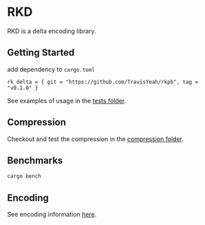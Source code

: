 # RKD

RKD is a delta encoding library.

## Getting Started

add dependency to `cargo.toml`

```config
rk_delta = { git = "https://github.com/TravisYeah/rkpb", tag = "v0.1.0" }
```

See examples of usage in the [tests folder](tests/lib.rs).

## Compression

Checkout and test the compression in the [compression folder](compression).

## Benchmarks

```bash
cargo bench
```

## Encoding

See encoding information [here](ENCODING.md).
